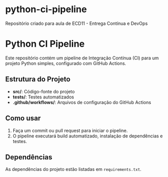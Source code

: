 # python-ci-pipeline
Repositório criado para aula de ECD11 - Entrega Contínua e DevOps
# Python CI Pipeline

Este repositório contém um pipeline de Integração Contínua (CI) para um projeto Python simples, configurado com GitHub Actions.

## Estrutura do Projeto

- **src/**: Código-fonte do projeto
- **tests/**: Testes automatizados
- **.github/workflows/**: Arquivos de configuração do GitHub Actions

## Como usar

1. Faça um commit ou pull request para iniciar o pipeline.
2. O pipeline executará build automatizado, instalação de dependências e testes.

## Dependências

As dependências do projeto estão listadas em `requirements.txt`.

